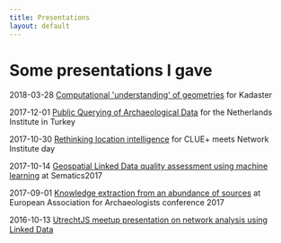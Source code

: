 ```yaml
---
title: Presentations
layout: default
---
```


# Some presentations I gave

2018-03-28 [Computational 'understanding' of geometries](https://docs.google.com/presentation/d/e/2PACX-1vS_htfPv1zQwDvAu8y_M00COJgHJc4Bg8Wjl1q2pASP5ohLeGplhycP-5ltZLdYO4vFv6e4_GKTuc3M/pub?start=false&loop=false&delayms=3000) for Kadaster

2017-12-01 [Public Querying of Archaeological Data](https://docs.google.com/presentation/d/1Pd9ofGoAN7PYL9HXeEz3RFjCIqn0HSP32b3Vdd97dMc/edit?usp=sharing) for the Netherlands Institute in Turkey

2017-10-30 [Rethinking location intelligence](https://docs.google.com/presentation/d/12UiZT7cCByuDkg4s2uPutwfbVI6Z9-uyAR5-y835yhM/edit?usp=sharing) for CLUE+ meets Network Institute day

2017-10-14 [Geospatial Linked Data quality assessment using machine learning](https://docs.google.com/presentation/d/1hAekTh6hiGaXx0B--O7msm9vQ9veQrzFll7dU8au8WM/edit?usp=sharing) at Sematics2017

2017-09-01 [Knowledge extraction from an abundance of sources](https://docs.google.com/presentation/d/13q3NQ-J6CcEYzuT9jyspjYqksMqw7ZEJDAMttBSttBs/edit?usp=sharing) at European Association for Archaeologists conference 2017

2016-10-13 [UtrechtJS meetup presentation on network analysis using Linked Data](http://reinvantveer.github.io/2016/10/13/linked-data-utrecht-js.html)